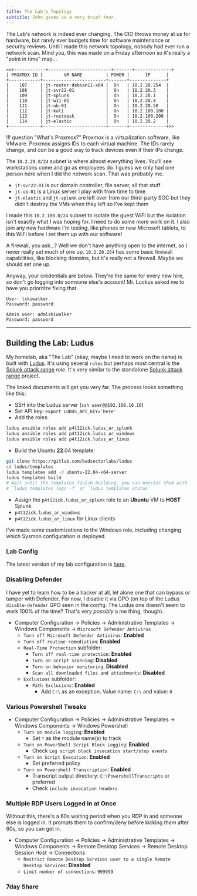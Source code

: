 ```yaml
---
title: The Lab's Topology
subtitle: John gives us a very brief tour.
---
```


The Lab's network is indeed ever changing. The CIO throws money at us for hardware, but rarely ever budgets time for software maintenance or security reviews. Until I made this network topology, nobody had ever run a network scan. Mind you, this was made on a Friday afternoon so it's really a "point in time" map...

```
<<+------------+------------------------+-------+--------------+
| PROXMOX ID |        VM NAME         | POWER |      IP      |
+------------+------------------------+-------+--------------+
|    107     | jt-router-debian11-x64 |  On   | 10.2.20.254  |
|    108     | jt-svr22-01            |  On   | 10.2.20.3    |
|    109     | jt-splunk              |  On   | 10.2.20.1    |
|    110     | jt-w11-01              |  On   | 10.2.20.4    |
|    111     | jt-ub-01               |  On   | 10.2.20.50   |
|    112     | jt-kali                |  On   | 10.2.100.100 |
|    113     | jt-rustdesk            |  On   | 10.2.100.200 |
|    114     | jt-elastic             |  On   | 10.2.20.2    |
+------------+------------------------+-------+--------------+>>
```

!!! question "What's Proxmox?"
    Proxmox is a virtualization software, like VMware. Proxmox assigns IDs to each virtual machine. The IDs rarely change, and *can* be a good way to track devices even if their IPs change.

The `10.2.20.0/24` subnet is where almost everything lives. You'll see workstations come and go as employees do. I guess we only had one person here when I did the network scan. That was probably me.

- `jt-svr22-01` is our domain controller, file server, all that stuff
- `jt-ub-01` is a Linux server I play with from time to time
- `jt-elastic` and `jt-splunk` are left over from our third-party SOC but they didn't destroy the VMs when they left so I've kept them

I made this `10.2.100.0/24` subnet to isolate the guest WiFi but the isolation isn't exactly what I was hoping for. I need to do some more work on it. I also join any new hardware I'm testing, like phones or new Microsoft tablets, to this WiFi before I set them up with our software!

A firewall, you ask...? Well we don't have anything open to the internet, so I never really set much of one up. `10.2.20.254` has some basic firewall capabilities, like blocking domains, but it's really not a firewall. Maybe we should set one up.

Anyway, your credentials are below. They're the same for every new hire, so don't go logging into someone else's account! Mr. Luckus asked me to have you prioritize fixing that.

```
User: lskiwalker
Password: password

Admin user: admlskiwalker
Password: password
```

---

## Building the Lab: Ludus

My homelab, aka "The Lab" (okay, maybe I need to work on the name) is built with [Ludus](https://docs.ludus.cloud). It's using several `roles` but perhaps most central is the [Splunk attack range](https://docs.ludus.cloud/docs/environment-guides/splunk-attack-range/) *role*. It's very similar to the standalone [Splunk attack range](https://github.com/splunk/attack_range) project.

The linked documents will get you very far. The process looks something like this:

- SSH into the Ludus server (`ssh user@@192.168.10.10`)
- Set API key: `export LUDUS_API_KEY='here'`
- Add the roles:

```bash
ludus ansible roles add p4t12ick.ludus_ar_splunk
ludus ansible roles add p4t12ick.ludus_ar_windows
ludus ansible roles add p4t12ick.ludus_ar_linux
```

- Build the Ubuntu **22**.04 template:

```bash
git clone https://gitlab.com/badsectorlabs/ludus
cd ludus/templates
ludus templates add -d ubuntu-22.04-x64-server
ludus templates build
# Wait until the templates finish building, you can monitor them with 
# `ludus templates logs -f` or `ludus templates status`
```

- Assign the `p4t12ick.ludus_ar_splunk` role to an **Ubuntu** VM to **HOST** Splunk
- `p4t12ick.ludus_ar_windows` 
- `p4t12ick.ludus_ar_linux` for Linux clients

I've made some customizations to the Windows role, including changing which Sysmon configuration is deployed.

### Lab Config

The latest version of my lab configuration is [here](../ludus-range.yml).

### Disabling Defender

I have yet to learn how to be a hacker at all, let alone one that can bypass or tamper with Defender. For now, I disable it via GPO (on top of the Ludus `disable-defender` GPO seen in the config. The Ludus one doesn't seem to work 100% of the time? That's *very possibly* a me thing, though).

- Computer Configuration -> Policies -> Administrative Templates -> Windows Components -> `Microsoft Defender Antivirus`
  - `Turn off Microsoft Defender Antivirus`: **Enabled**
  - `Turn off routine remediation`: **Enabled**
  - `Real-Time Protection` subfolder:
    - `Turn off real-time protection`: **Enabled**
    - `Turn on script scanning`: **Disabled**
    - `Turn on behavior monitoring`: **Disabled**
    - `Scan all downloaded files and attachments`: **Disabled**
  - `Exclusions` subfolder:
    - `Path Exclusions`: **Enabled**
      - Add `C:\` as an exception. Value name: `C:\` and value: `0`

### Various Powershell  Tweaks

- Computer Configuration -> Policies -> Administrative Templates -> Windows Components -> Windows Powershell
  - `Turn on module logging`: **Enabled**
    - Set `*` as the module name(s) to track
  - `Turn on PowerShell Script Block Logging`: **Enabled**
    - Check `Log script block invocation start/stop events`
  - `Turn on Script Execution`: **Enabled**
    - Set preferred policy
  - `Turn on Powershell Transcription`: **Enabled**
    - Transcript output directory: `C:\PowershellTranscripts` or preferred
    - Check `include invocation headers`

### Multiple RDP Users Logged in at Once

Without this, there's a 60s waiting period when you RDP in and someone else is logged in. It prompts them to confirm/deny before kicking *them* after 60s, so you can get in.

- Computer Configuration -> Policies -> Administrative Templates -> Windows Components -> Remote Desktop Services -> Remote Desktop Session Host -> Connections
  - `Restrict Remote Desktop Services user to a single Remote Desktop Services`: **Disabled**
  - `Limit number of connections`: `999999`

### 7day Share

